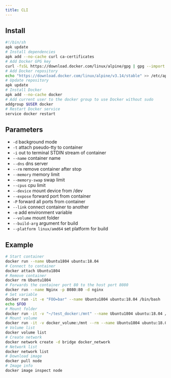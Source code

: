 ```yaml
---
title: CLI
---
```


## Install

```bash
#!/bin/sh
apk update
# Install dependencies
apk add --no-cache curl ca-certificates
# Add Docker GPG key
curl -fsSL https://download.docker.com/linux/alpine/gpg | gpg --import
# Add Docker repository
echo "https://download.docker.com/linux/alpine/v3.14/stable" >> /etc/apk/repositories
# Update repository
apk update
# Install Docker
apk add --no-cache docker
# Add current user to the docker group to use Docker without sudo
addgroup $USER docker
# Restart Docker service
service docker restart
```

## Parameters

- `-d` background mode
- `-t` attach pseudo-tty to container
- `-i` out to terminal STDIN stream of container
- `--name` container name
- `--dns` dns server
- `--rm` remove container after stop
- `--memory` memory limit
- `--memory-swap` swap limit
- `--cpus` cpu limit
- `--device` mount device from /dev
- `--expose` forward port from container
- `-P` forward all ports from container
- `--link` connect container to another
- `-e` add environment variable
- `--volume` mount folder
- `--build-arg` argument for build
- `--platform linux/amd64` set platform for build

## Example

```bash
# Start container
docker run --name Ubuntu1804 ubuntu:18.04
# Connect to container
docker attach Ubuntu1804
# Remove container
docker rm Ubuntu1804
# Forwards the container port 80 to the host port 8080
docker run --name Nginx -p 8080:80 -d nginx
# Set variable
docker run -it -e "FOO=bar" --name Ubuntu1804 ubuntu:18.04 /bin/bash
echo $FOO
# Mount folder
docker run -it -v "~/test_docker:/mnt" --name Ubuntu1804 ubuntu:18.04 /bin/bash
# Mount volume
docker run -it -v docker_volume:/mnt --rm --name Ubuntu1804 ubuntu:18.04 /bin/bash
# Volume list
docker volume list
# Create network
docker network create -d bridge docker_network
# Network list
docker network list
# Download image
docker pull node
# Image info
docker image inspect node
```
